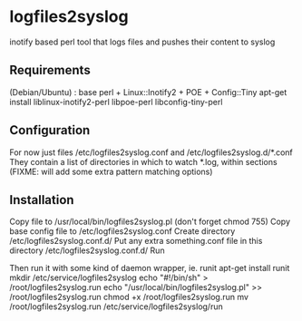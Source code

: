 logfiles2syslog
===============

inotify based perl tool that logs files and pushes their content to syslog


Requirements
------------

(Debian/Ubuntu) : base perl + Linux::Inotify2 + POE + Config::Tiny
apt-get install liblinux-inotify2-perl libpoe-perl libconfig-tiny-perl

Configuration
-------------

For now just files /etc/logfiles2syslog.conf and /etc/logfiles2syslog.d/*.conf
They contain a list of directories in which to watch *.log, within sections
(FIXME: will add some extra pattern matching options)

Installation
------------

Copy file to /usr/local/bin/logfiles2syslog.pl (don't forget chmod 755)
Copy base config file to /etc/logfiles2syslog.conf
Create directory /etc/logfiles2syslog.conf.d/
Put any extra something.conf file in this directory /etc/logfiles2syslog.conf.d/
Run

Then run it with some kind of daemon wrapper, ie. runit
apt-get install runit
mkdir /etc/service/logfiles2syslog
echo "#!/bin/sh" > /root/logfiles2syslog.run
echo "/usr/local/bin/logfiles2syslog.pl" >> /root/logfiles2syslog.run
chmod +x /root/logfiles2syslog.run
mv /root/logfiles2syslog.run /etc/service/logfiles2syslog/run

